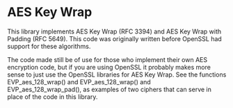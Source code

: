# AES Key Wrap

This library implements AES Key Wrap (RFC 3394) and AES Key Wrap with Padding
(RFC 5649).  This code was originally written before OpenSSL had support
for these algorithms.

The code made still be of use for those who implement their own AES
encryption code, but if you are using OpenSSL it probably makes more
sense to just use the OpenSSL libraries for AES Key Wrap.  See the
functions EVP_aes_128_wrap() and EVP_aes_128_wrap() and
EVP_aes_128_wrap_pad(), as examples of two ciphers that can serve in
place of the code in this library.
